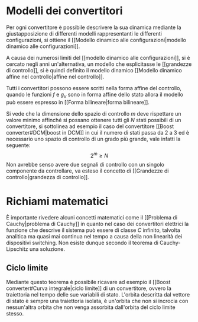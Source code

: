 # Modelli dei convertitori
Per ogni convertitore è possibile descrivere la sua dinamica mediante la giustapposizione di differenti modelli rappresentanti le differenti configurazioni, si ottiene il [[Modello dinamico alle configurazioni|modello dinamico alle configurazioni]].

A causa dei numerosi limiti del [[modello dinamico alle configurazioni]], si è cercato 
negli anni un'alternativa, un modello che esplicitasse le [[grandezze di controllo]], si è quindi definito il modello dinamico [[Modello dinamico affine nel controllo|affine nel controllo]].

Tutti i convertitori possono essere scritti nella forma affine del controllo, quando le funzioni $f$ e $g_\nu$ sono in forma affine dello stato allora il modello può essere espresso in [[Forma bilineare|forma bilineare]]. 

Si vede che la dimensione dello spazio di controllo $m$ deve rispettare un valore minimo affinché si possano ottenere tutti gli $N$ stati possibili di un convertitore, si sottolinea ad esempio il caso del convertitore [[Boost converter#DCM|boost in DCM]] in cui il numero di stati passa da 2 a 3 ed è necessario uno spazio di controllo di un grado più grande, vale infatti la seguente:
$$
2^m \geq N
$$
Non avrebbe senso avere due segnali di controllo con un singolo componente da controllare, va esteso il concetto di [[Grandezze di controllo|grandezza di controllo]].

# Richiami matematici
È importante rivedere alcuni concetti matematici come il [[Problema di Cauchy|problema di Cauchy]] in quanto nel caso dei convertitori elettrici la funzione che descrive il sistema può essere di classe $C$ infinito, talvolta analitica ma quasi mai continua nel tempo a causa della non linearità dei dispositivi switching. Non esiste dunque secondo il teorema di Cauchy-Lipschitz una soluzione.
## Ciclo limite
Mediante questo teorema è possibile ricavare ad esempio il [[Boost converter#Curva integrale|ciclo limite]] di un convertitore, ovvero la traiettoria nel tempo delle sue variabili di stato.
L'orbita descritta dal vettore di stato è sempre una traiettoria isolata, è un'orbita che non si incrocia con nessun'altra orbita che non venga assorbita dall'orbita del ciclo limite stesso.

